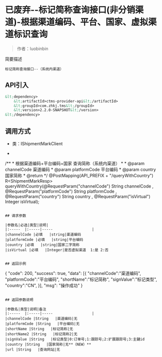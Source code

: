 # 已废弃--标记简称查询接口(非分销渠道)-根据渠道编码、平台、国家、虚拟渠道标识查询

> 作者：luobinbin

简要描述

    标记简称查询接口--（系统内渠道）

## API引入
```xml
&lt;dependency>
	&lt;artifactId>ctms-provider-api&lt;/artifactId>
    &lt;groupId>com.zhkj.tms&lt;/groupId>
    &lt;version>2.2.0-SNAPSHOT&lt;/version>
&lt;/dependency>
```

## 调用方式
- 类：IShipmentMarkClient
- ```java
/**
	 * 根据渠道编码+平台编码+国家 查询简称（系统内渠道）
	 *
	 * @param channelCode  渠道编码
	 * @param platformCode 平台编码
	 * @param country 国家简称
	 * @return
	 */
	@PostMapping(API_PREFIX + "/queryWithCountry")
	R&lt;ShipmentMarkResp> queryWithCountry(@RequestParam("channelCode") String channelCode
		, @RequestParam("platformCode") String platformCode
		, @RequestParam("country") String country
		, @RequestParam("isVirtual") Integer isVirtual);
```

## 请求参数

|参数名|必选|类型|说明|
|:-----  |:-----|-----                  |
|channelCode |必填   |string|渠道编码
|platformCode |必填   |string|平台编码
|country |必填   |string|国家二字简称
|isVirtual |必填   |Integer|是否虚拟渠道  1:是 2:否


## 返回示例 

``` 
{
    "code": 200,
    "success": true,
    "data": [{
          "channelCode":"渠道编码",
		  "platformCode":"平台编码",
		  "shortName":"标记简称",
		  "signValue":"标记类型",
		  "country":"CN",
    }],
    "msg": "操作成功"
}
``` 

## 返回参数说明

|参数名|类型|说明|备注
|:-----  |:-----|-----                  |
|channelCode |String   |渠道编码|无
|platformCode |String   |平台编码|无
|shortName |String   |标记简称|无
|shortName2 |String   |标记简称2|无
|signValue |String   |标记类型|0:订单号;1:跟踪号;2:扩展跟踪号;3:主鍵id
|country |String   |国家简称|无**（NEW）**
|url |String   |查询网站|无